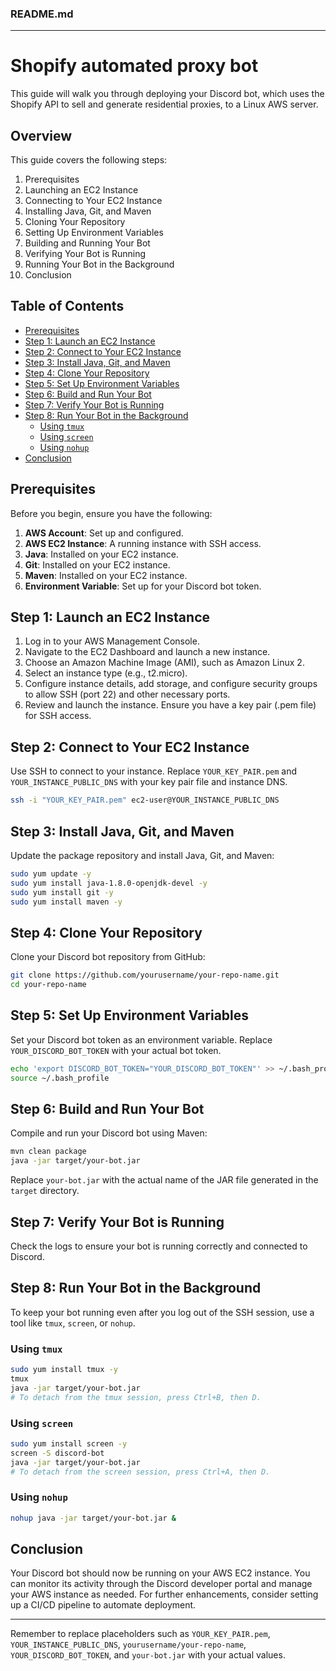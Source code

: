 ### README.md

---

# Shopify automated proxy bot

This guide will walk you through deploying your Discord bot, which uses the Shopify API to sell and generate residential proxies, to a Linux AWS server.

## Overview

This guide covers the following steps:

1. Prerequisites
2. Launching an EC2 Instance
3. Connecting to Your EC2 Instance
4. Installing Java, Git, and Maven
5. Cloning Your Repository
6. Setting Up Environment Variables
7. Building and Running Your Bot
8. Verifying Your Bot is Running
9. Running Your Bot in the Background
10. Conclusion

## Table of Contents

- [Prerequisites](#prerequisites)
- [Step 1: Launch an EC2 Instance](#step-1-launch-an-ec2-instance)
- [Step 2: Connect to Your EC2 Instance](#step-2-connect-to-your-ec2-instance)
- [Step 3: Install Java, Git, and Maven](#step-3-install-java-git-and-maven)
- [Step 4: Clone Your Repository](#step-4-clone-your-repository)
- [Step 5: Set Up Environment Variables](#step-5-set-up-environment-variables)
- [Step 6: Build and Run Your Bot](#step-6-build-and-run-your-bot)
- [Step 7: Verify Your Bot is Running](#step-7-verify-your-bot-is-running)
- [Step 8: Run Your Bot in the Background](#step-8-run-your-bot-in-the-background)
  - [Using `tmux`](#using-tmux)
  - [Using `screen`](#using-screen)
  - [Using `nohup`](#using-nohup)
- [Conclusion](#conclusion)

## Prerequisites

Before you begin, ensure you have the following:

1. **AWS Account**: Set up and configured.
2. **AWS EC2 Instance**: A running instance with SSH access.
3. **Java**: Installed on your EC2 instance.
4. **Git**: Installed on your EC2 instance.
5. **Maven**: Installed on your EC2 instance.
6. **Environment Variable**: Set up for your Discord bot token.

## Step 1: Launch an EC2 Instance

1. Log in to your AWS Management Console.
2. Navigate to the EC2 Dashboard and launch a new instance.
3. Choose an Amazon Machine Image (AMI), such as Amazon Linux 2.
4. Select an instance type (e.g., t2.micro).
5. Configure instance details, add storage, and configure security groups to allow SSH (port 22) and other necessary ports.
6. Review and launch the instance. Ensure you have a key pair (.pem file) for SSH access.

## Step 2: Connect to Your EC2 Instance

Use SSH to connect to your instance. Replace `YOUR_KEY_PAIR.pem` and `YOUR_INSTANCE_PUBLIC_DNS` with your key pair file and instance DNS.

```sh
ssh -i "YOUR_KEY_PAIR.pem" ec2-user@YOUR_INSTANCE_PUBLIC_DNS
```

## Step 3: Install Java, Git, and Maven

Update the package repository and install Java, Git, and Maven:

```sh
sudo yum update -y
sudo yum install java-1.8.0-openjdk-devel -y
sudo yum install git -y
sudo yum install maven -y
```

## Step 4: Clone Your Repository

Clone your Discord bot repository from GitHub:

```sh
git clone https://github.com/yourusername/your-repo-name.git
cd your-repo-name
```

## Step 5: Set Up Environment Variables

Set your Discord bot token as an environment variable. Replace `YOUR_DISCORD_BOT_TOKEN` with your actual bot token.

```sh
echo 'export DISCORD_BOT_TOKEN="YOUR_DISCORD_BOT_TOKEN"' >> ~/.bash_profile
source ~/.bash_profile
```

## Step 6: Build and Run Your Bot

Compile and run your Discord bot using Maven:

```sh
mvn clean package
java -jar target/your-bot.jar
```

Replace `your-bot.jar` with the actual name of the JAR file generated in the `target` directory.

## Step 7: Verify Your Bot is Running

Check the logs to ensure your bot is running correctly and connected to Discord.

## Step 8: Run Your Bot in the Background

To keep your bot running even after you log out of the SSH session, use a tool like `tmux`, `screen`, or `nohup`.

### Using `tmux`

```sh
sudo yum install tmux -y
tmux
java -jar target/your-bot.jar
# To detach from the tmux session, press Ctrl+B, then D.
```

### Using `screen`

```sh
sudo yum install screen -y
screen -S discord-bot
java -jar target/your-bot.jar
# To detach from the screen session, press Ctrl+A, then D.
```

### Using `nohup`

```sh
nohup java -jar target/your-bot.jar &
```

## Conclusion

Your Discord bot should now be running on your AWS EC2 instance. You can monitor its activity through the Discord developer portal and manage your AWS instance as needed. For further enhancements, consider setting up a CI/CD pipeline to automate deployment.

---

Remember to replace placeholders such as `YOUR_KEY_PAIR.pem`, `YOUR_INSTANCE_PUBLIC_DNS`, `yourusername/your-repo-name`, `YOUR_DISCORD_BOT_TOKEN`, and `your-bot.jar` with your actual values.
